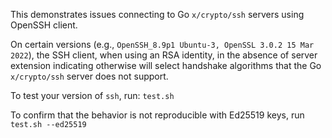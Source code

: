 This demonstrates issues connecting to Go `x/crypto/ssh` servers using OpenSSH
client.

On certain versions (e.g., `OpenSSH_8.9p1 Ubuntu-3, OpenSSL 3.0.2 15 Mar
2022`), the SSH client, when using an RSA identity, in the absence of server
extension indicating otherwise will select handshake algorithms that the Go
`x/crypto/ssh` server does not support.

To test your version of `ssh`, run: `test.sh`

To confirm that the behavior is not reproducible with Ed25519 keys, run
`test.sh --ed25519`
